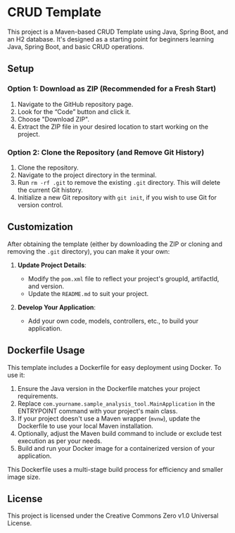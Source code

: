 # CRUD Template

This project is a Maven-based CRUD Template using Java, Spring Boot, and an H2 database. It's designed as a starting point for beginners learning Java, Spring Boot, and basic CRUD operations.

## Setup

### Option 1: Download as ZIP (Recommended for a Fresh Start)

1. Navigate to the GitHub repository page.
2. Look for the “Code” button and click it.
3. Choose "Download ZIP".
4. Extract the ZIP file in your desired location to start working on the project.

### Option 2: Clone the Repository (and Remove Git History)

1. Clone the repository.
2. Navigate to the project directory in the terminal.
3. Run `rm -rf .git` to remove the existing `.git` directory. This will delete the current Git history.
4. Initialize a new Git repository with `git init`, if you wish to use Git for version control.

## Customization

After obtaining the template (either by downloading the ZIP or cloning and removing the `.git` directory), you can make it your own:

1. **Update Project Details**:
    - Modify the `pom.xml` file to reflect your project's groupId, artifactId, and version.
    - Update the `README.md` to suit your project.

2. **Develop Your Application**:
    - Add your own code, models, controllers, etc., to build your application.

## Dockerfile Usage

This template includes a Dockerfile for easy deployment using Docker. To use it:

1. Ensure the Java version in the Dockerfile matches your project requirements.
2. Replace `com.yourname.sample_analysis_tool.MainApplication` in the ENTRYPOINT command with your project's main class.
3. If your project doesn't use a Maven wrapper (`mvnw`), update the Dockerfile to use your local Maven installation.
4. Optionally, adjust the Maven build command to include or exclude test execution as per your needs.
5. Build and run your Docker image for a containerized version of your application.

This Dockerfile uses a multi-stage build process for efficiency and smaller image size.

## License

This project is licensed under the Creative Commons Zero v1.0 Universal License.
